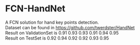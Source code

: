 # FCN-HandNet
A FCN solution for hand key points detection.  
Dataset can be found in https://github.com/twerdster/HandNet  
Result on ValidationSet is 0.91 0.93 0.93 0.91 0.94 0.95  
Result on TestSet is 0.92 0.94 0.92 0.92 0.93 0.95
